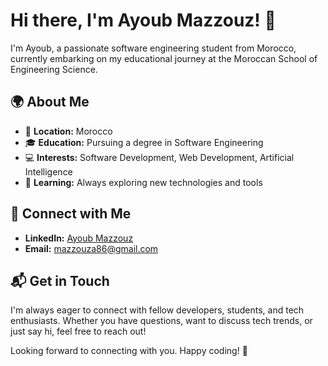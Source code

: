 # Hi there, I'm Ayoub Mazzouz! 👋

I'm Ayoub, a passionate software engineering student from Morocco, currently embarking on my educational journey at the Moroccan School of Engineering Science.

## 🌍 About Me

- 📍 **Location:** Morocco
- 🎓 **Education:** Pursuing a degree in Software Engineering
- 💻 **Interests:** Software Development, Web Development, Artificial Intelligence
- 🌱 **Learning:** Always exploring new technologies and tools

## 🚀 Connect with Me

- **LinkedIn:** [Ayoub Mazzouz](https://www.linkedin.com/in/ayoub-mazzouz-850700241/)
- **Email:** [mazzouza86@gmail.com](mailto:mazzouza86@gmail.com)

## 📬 Get in Touch

I'm always eager to connect with fellow developers, students, and tech enthusiasts. Whether you have questions, want to discuss tech trends, or just say hi, feel free to reach out!

Looking forward to connecting with you. Happy coding! 🚀
